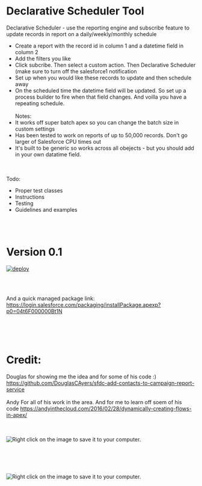 # Declarative Scheduler Tool
Declarative Scheduler - use the reporting engine and subscribe feature to update records in report on a daily/weekly/monthly schedule


- Create a report with the record id in column 1 and a datetime field in column 2
- Add the filters you like
- Click subcribe. Then select a custom action. Then Declarative Scheduler (make sure to turn off the salesforce1 notification
- Set up when you would like these records to update and then schedule away
- On the scheduled time the datetime field will be updated. So set up a process builder to fire when that field changes. And voilla you have a repeating schedule. 
<br><br>
Notes:
- It works off super batch apex so you can change the batch size in custom settings
- Has been tested to work on reports of up to 50,000 records. Don't go larger of Salesforce CPU times out
- It's built to be generic so works across all obejects - but you should add in your own datatime field. 

<br><br>
Todo:
- Proper test classes
- Instructions
- Testing
- Guidelines and examples

<br><br>
# Version 0.1<br>
<a href="https://githubsfdeploy.herokuapp.com/app/githubdeploy/dthowell/DeclarativeScheduler">
<img  class="alignnone size-full wp-image-1966" src="https://andrewfawcett.files.wordpress.com/2014/09/deploy.png?w=820" alt="deploy">
</a>


<br><br>

And a quick managed package link:
https://login.salesforce.com/packaging/installPackage.apexp?p0=04t6F000000Bt1N



<br><br><br>
# Credit:<br>
Douglas for showing me the idea and for some of his code :) https://github.com/DouglasCAyers/sfdc-add-contacts-to-campaign-report-service
<br><br>
Andy For all of his work in the area. And for me to learn off soem of his code https://andyinthecloud.com/2016/02/28/dynamically-creating-flows-in-apex/




<br><br>
<img src="https://lavaboxdeclarativescheduler-dev-ed--c.ap4.content.force.com/servlet/servlet.ImageServer?id=0156F00000Cf6Ko&amp;oid=00D6F000000EMro&amp;lastMod=1482131370000" alt="Right click on the image to save it to your computer." title="Right click on the image to save it to your computer.">

<br><br><br><br>
<img src="https://lavaboxdeclarativescheduler-dev-ed--c.ap4.content.force.com/servlet/servlet.ImageServer?id=0156F00000Cf6L3&amp;oid=00D6F000000EMro&amp;lastMod=1482131405000" alt="Right click on the image to save it to your computer." title="Right click on the image to save it to your computer.">

